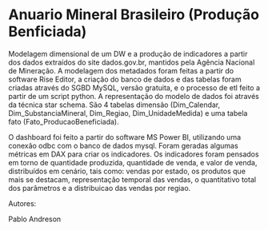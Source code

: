# Anuario Mineral Brasileiro (Produção Benficiada)

Modelagem dimensional de um DW e a produção de indicadores a partir dos dados extraídos do site dados.gov.br, mantidos pela Agência Nacional de Mineração. A modelagem dos metadados foram feitas a partir do software Rise Editor, a criação do banco de dados e das tabelas foram criadas através do SGBD MySQL, versão gratuita, e o processo de etl feito a partir de um script python. A representação do modelo de dados foi através da técnica star schema. São 4 tabelas dimensão (Dim_Calendar, Dim_SubstanciaMineral, Dim_Regiao, Dim_UnidadeMedida) e uma tabela fato (Fato_ProducaoBeneficiada).

O dashboard foi feito a partir do software MS Power BI, utilizando uma conexão odbc com o banco de dados mysql. Foram geradas algumas métricas em DAX para criar os indicadores. Os indicadores foram pensados em torno de quantidade produzida, quantidade de venda, e valor de venda, distribuídos em cenário, tais como: vendas por estado, os produtos que mais se destacam, representação temporal das vendas, o quantitativo total dos parâmetros e a distribuicao das vendas por regiao.

Autores:

  Pablo Andreson
